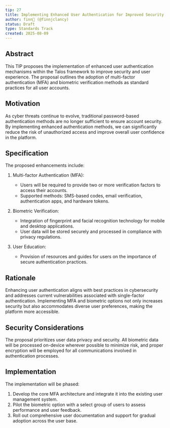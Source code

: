 ```yaml
---
tip: 27
title: Implementing Enhanced User Authentication for Improved Security
author: finn🥛 (@finnjclancy)
status: Draft
type: Standards Track
created: 2025-08-09
---
```


## Abstract

This TIP proposes the implementation of enhanced user authentication mechanisms within the Talos framework to improve security and user experience. The proposal outlines the adoption of multi-factor authentication (MFA) and biometric verification methods as standard practices for all user accounts.

## Motivation

As cyber threats continue to evolve, traditional password-based authentication methods are no longer sufficient to ensure account security. By implementing enhanced authentication methods, we can significantly reduce the risk of unauthorized access and improve overall user confidence in the platform.

## Specification

The proposed enhancements include:
1. Multi-factor Authentication (MFA):
   - Users will be required to provide two or more verification factors to access their accounts.
   - Supported methods: SMS-based codes, email verification, authentication apps, and hardware tokens.

2. Biometric Verification:
   - Integration of fingerprint and facial recognition technology for mobile and desktop applications.
   - User data will be stored securely and processed in compliance with privacy regulations.

3. User Education:
   - Provision of resources and guides for users on the importance of secure authentication practices.

## Rationale

Enhancing user authentication aligns with best practices in cybersecurity and addresses current vulnerabilities associated with single-factor authentication. Implementing MFA and biometric options not only increases security but also accommodates diverse user preferences, making the platform more accessible.

## Security Considerations

The proposal prioritizes user data privacy and security. All biometric data will be processed on-device wherever possible to minimize risk, and proper encryption will be employed for all communications involved in authentication processes.

## Implementation

The implementation will be phased:
1. Develop the core MFA architecture and integrate it into the existing user management system.
2. Pilot the biometric option with a select group of users to assess performance and user feedback.
3. Roll out comprehensive user documentation and support for gradual adoption across the user base.